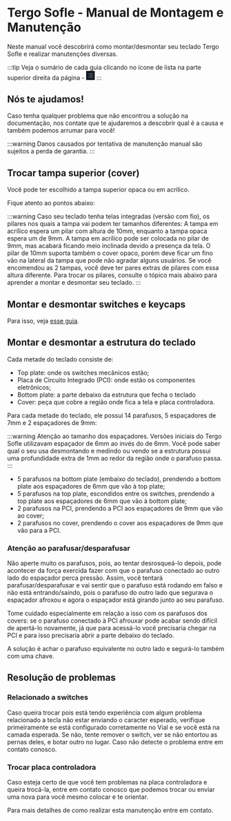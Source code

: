 # Tergo Sofle - Manual de Montagem e Manutenção

Neste manual você descobrirá como montar/desmontar seu teclado Tergo Sofle e realizar manutenções diversas.

:::tip
Veja o sumário de cada guia clicando no ícone de lista na parte superior direita da página - <img src="/img/icone-sumario.png" alt="Exemplo" width="20" />
:::

## Nós te ajudamos!

Caso tenha qualquer problema que não encontrou a solução na documentação, nos contate que te ajudaremos a descobrir qual é a causa e também podemos arrumar para você!

:::warning
Danos causados por tentativa de manutenção manual são sujeitos a perda de garantia.
:::

## Trocar tampa superior (cover)

Você pode ter escolhido a tampa superior opaca ou em acrílico.

Fique atento ao pontos abaixo:

:::warning
Caso seu teclado tenha telas integradas (versão com fio), os pilares nos quais a tampa vai podem ter tamanhos diferentes:
A tampa em acrílico espera um pilar com altura de 10mm, enquanto a tampa opaca espera um de 9mm.
A tampa em acrílico pode ser colocada no pilar de 9mm, mas acabará ficando meio inclinada devido a presença da tela.
O pilar de 10mm suporta também o cover opaco, porém deve ficar um fino vão na lateral da tampa que pode não agradar alguns usuários.
Se você encomendou as 2 tampas, você deve ter pares extras de pilares com essa altura diferente.
Para trocar os pilares, consulte o tópico mais abaixo para aprender a montar e desmontar seu teclado.
:::

## Montar e desmontar switches e keycaps

Para isso, veja [esse guia](./COLOCAR_E_REMOVER_SWITCHES.md).

## Montar e desmontar a estrutura do teclado

Cada metade do teclado consiste de:
- Top plate: onde os switches mecânicos estão;
- Placa de Circuito Integrado (PCI): onde estão os componentes eletrônicos;
- Bottom plate: a parte debaixo da estrutura que fecha o teclado
- Cover: peça que cobre a região onde fica a tela e placa controladora.

Para cada metade do teclado, ele possui 14 parafusos, 5 espaçadores de 7mm e 2 espaçadores de 9mm:

:::warning
Atenção ao tamanho dos espaçadores.
Versões iniciais do Tergo Sofle utilizavam espaçador de 6mm ao invés do de 6mm.
Você pode saber qual o seu usa desmontando e medindo ou vendo se a estrutura possui uma profundidade extra de 1mm ao redor da região onde o parafuso passa.
:::

- 5 parafusos na bottom plate (embaixo do teclado), prendendo a bottom plate aos espaçadores de 6mm que vão à top plate;
- 5 parafusos na top plate, escondidos entre os switches, prendendo a top plate aos espaçadores de 6mm que vão à bottom plate;
- 2 parafusos na PCI, prendendo a PCI aos espaçadores de 9mm que vão ao cover;
- 2 parafusos no cover, prendendo o cover aos espaçadores de 9mm que vão para a PCI.

### Atenção ao parafusar/desparafusar

Não aperte muito os parafusos, pois, ao tentar desrosqueá-lo depois, pode acontecer da força exercida fazer com que o parafuso conectado ao outro lado do espaçador perca pressão. Assim, você tentará parafusar/desparafusar e vai sentir que o parafuso está rodando em falso e não está entrando/saindo, pois o parafuso do outro lado que segurava o espaçador afroxou e agora o espaçador está girando junto ao seu parafuso.

Tome cuidado especialmente em relação a isso com os parafusos dos covers: se o parafuso conectado à PCI afrouxar pode acabar sendo difícil de apertá-lo novamente, já que para acessá-lo você precisaria chegar na PCI e para isso precisaria abrir a parte debaixo do teclado.

A solução é achar o parafuso equivalente no outro lado e segurá-lo também com uma chave.

## Resolução de problemas

### Relacionado a switches

Caso queira trocar pois está tendo experiência com algum problema relacionado a tecla não estar enviando o caracter esperado, verifique primeiramente se está configurado corretamente no Vial e se você está na camada esperada. Se não, tente remover o switch, ver se não entortou as pernas deles, e botar outro no lugar. Caso não detecte o problema entre em contato conosco.

### Trocar placa controladora

Caso esteja certo de que você tem problemas na placa controladora e queira trocá-la, entre em contato conosco que podemos trocar ou enviar uma nova para você mesmo colocar e te orientar.

Para mais detalhes de como realizar esta manutenção entre em contato.
